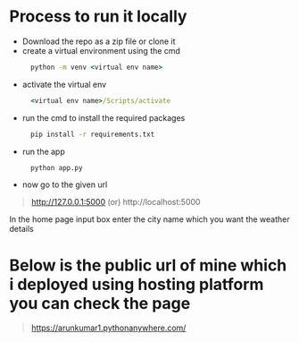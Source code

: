 # Process to run it locally
- Download the repo as a zip file or clone it
- create a virtual environment using the cmd
  ```cmd
    python -m venv <virtual env name>
  ```
- activate the virtual env
  ```cmd
    <virtual env name>/Scripts/activate
  ```
- run the cmd to install the required packages
  ```cmd
    pip install -r requirements.txt
- run the app
  ```cmd
    python app.py
  ```
- now go to the given url
> http://127.0.0.1:5000 (or) http://localhost:5000

In the home page input box enter the city name which you want the weather details


# Below is the public url of mine which i deployed using hosting platform you can check the page

> https://arunkumar1.pythonanywhere.com/
